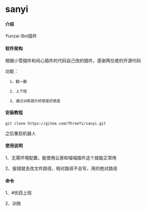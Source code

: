 # sanyi

#### 介绍
Yunzai-Bot插件

#### 软件架构
根据小雪插件和闲心插件的代码自己改的插件，感谢两位佬的开源代码

功能：

      1、戳一戳

      2、上下班

      3、通过训练提升好感度好感度
   


#### 安装教程


```
git clone https://gitee.com/ThreeYi/sanyi.git

```
  
之后重启机器人

#### 使用说明

1、无需环境配置，能使用云崽和喵喵插件这个就能正常用

2、报错就去改文件路径，相对路径不会写，用的绝对路径

#### 命令

 1、#优菈上班

 2、训练


